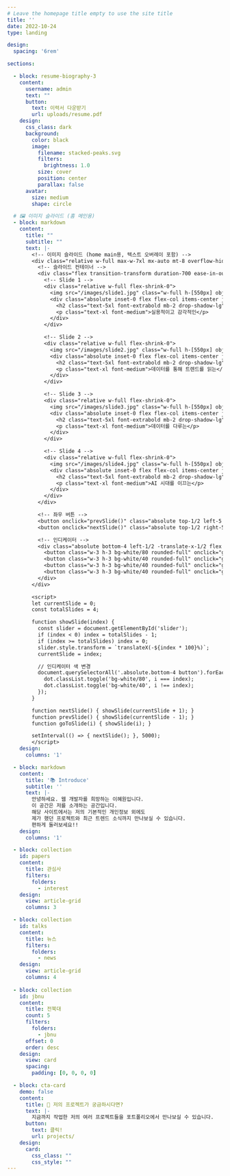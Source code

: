 ```yaml
---
# Leave the homepage title empty to use the site title
title: ''
date: 2022-10-24
type: landing

design:
  spacing: '6rem'

sections:

  - block: resume-biography-3
    content:
      username: admin
      text: ""
      button:
        text: 이력서 다운받기
        url: uploads/resume.pdf
    design:
      css_class: dark
      background:
        color: black
        image:
          filename: stacked-peaks.svg
          filters:
            brightness: 1.0
          size: cover
          position: center
          parallax: false
      avatar:
        size: medium
        shape: circle

  # 🖼️ 이미지 슬라이드 (홈 메인용)
  - block: markdown
    content:
      title: ""
      subtitle: ""
      text: |-
        <!-- 이미지 슬라이드 (home main용, 텍스트 오버레이 포함) -->
        <div class="relative w-full max-w-7xl mx-auto mt-8 overflow-hidden rounded-2xl shadow-xl">
          <!-- 슬라이드 컨테이너 -->
          <div class="flex transition-transform duration-700 ease-in-out" id="slider">
            <!-- Slide 1 -->
            <div class="relative w-full flex-shrink-0">
              <img src="/images/slide1.jpg" class="w-full h-[550px] object-cover opacity-70" alt="Slide 1">
              <div class="absolute inset-0 flex flex-col items-center justify-center text-white text-center">
                <h2 class="text-5xl font-extrabold mb-2 drop-shadow-lg">웹 서비스 설계</h2>
                <p class="text-xl font-medium">실용적이고 감각적인</p>
              </div>
            </div>

            <!-- Slide 2 -->
            <div class="relative w-full flex-shrink-0">
              <img src="/images/slide2.jpg" class="w-full h-[550px] object-cover opacity-70" alt="Slide 2">
              <div class="absolute inset-0 flex flex-col items-center justify-center text-white text-center">
                <h2 class="text-5xl font-extrabold mb-2 drop-shadow-lg">빅데이터</h2>
                <p class="text-xl font-medium">데이터를 통해 트렌드를 읽는</p>
              </div>
            </div>

            <!-- Slide 3 -->
            <div class="relative w-full flex-shrink-0">
              <img src="/images/slide3.jpg" class="w-full h-[550px] object-cover opacity-70" alt="Slide 3">
              <div class="absolute inset-0 flex flex-col items-center justify-center text-white text-center">
                <h2 class="text-5xl font-extrabold mb-2 drop-shadow-lg">데이터베이스</h2>
                <p class="text-xl font-medium">데이터를 다루는</p>
              </div>
            </div>

            <!-- Slide 4 -->
            <div class="relative w-full flex-shrink-0">
              <img src="/images/slide4.jpg" class="w-full h-[550px] object-cover opacity-70" alt="Slide 4">
              <div class="absolute inset-0 flex flex-col items-center justify-center text-white text-center">
                <h2 class="text-5xl font-extrabold mb-2 drop-shadow-lg">AI</h2>
                <p class="text-xl font-medium">AI 시대를 이끄는</p>
              </div>
            </div>
          </div>

          <!-- 좌우 버튼 -->
          <button onclick="prevSlide()" class="absolute top-1/2 left-5 transform -translate-y-1/2 bg-black/40 text-white px-4 py-2 rounded-full hover:bg-black/70 text-2xl">‹</button>
          <button onclick="nextSlide()" class="absolute top-1/2 right-5 transform -translate-y-1/2 bg-black/40 text-white px-4 py-2 rounded-full hover:bg-black/70 text-2xl">›</button>

          <!-- 인디케이터 -->
          <div class="absolute bottom-4 left-1/2 -translate-x-1/2 flex gap-2">
            <button class="w-3 h-3 bg-white/80 rounded-full" onclick="goToSlide(0)"></button>
            <button class="w-3 h-3 bg-white/40 rounded-full" onclick="goToSlide(1)"></button>
            <button class="w-3 h-3 bg-white/40 rounded-full" onclick="goToSlide(2)"></button>
            <button class="w-3 h-3 bg-white/40 rounded-full" onclick="goToSlide(3)"></button>
          </div>
        </div>

        <script>
        let currentSlide = 0;
        const totalSlides = 4;

        function showSlide(index) {
          const slider = document.getElementById('slider');
          if (index < 0) index = totalSlides - 1;
          if (index >= totalSlides) index = 0;
          slider.style.transform = `translateX(-${index * 100}%)`;
          currentSlide = index;

          // 인디케이터 색 변경
          document.querySelectorAll('.absolute.bottom-4 button').forEach((dot, i) => {
            dot.classList.toggle('bg-white/80', i === index);
            dot.classList.toggle('bg-white/40', i !== index);
          });
        }

        function nextSlide() { showSlide(currentSlide + 1); }
        function prevSlide() { showSlide(currentSlide - 1); }
        function goToSlide(i) { showSlide(i); }

        setInterval(() => { nextSlide(); }, 5000);
        </script>
    design:
      columns: '1'

  - block: markdown
    content:
      title: '📚 Introduce'
      subtitle: ''
      text: |-
        안녕하세요. 웹 개발자를 희망하는 이혜원입니다.  
        이 공간은 저를 소개하는 공간입니다.  
        해당 사이트에서는 저의 기본적인 개인정보 외에도  
        제가 했던 프로젝트와 최근 트렌드 소식까지 만나보실 수 있습니다.  
        편하게 둘러보세요!!
    design:
      columns: '1'

  - block: collection
    id: papers
    content:
      title: 관심사
      filters:
        folders:
          - interest
    design:
      view: article-grid 
      columns: 3

  - block: collection
    id: talks
    content:
      title: 뉴스
      filters:
        folders:
          - news     
    design:
      view: article-grid
      columns: 4
          
  - block: collection
    id: jbnu
    content:
      title: 전북대
      count: 5
      filters:
        folders: 
          - jbnu
      offset: 0
      order: desc
    design:
      view: card
      spacing:
        padding: [0, 0, 0, 0]

  - block: cta-card
    demo: false
    content:
      title: 🚀 저의 프로젝트가 궁금하시다면?
      text: |-
        지금까지 작업한 저의 여러 프로젝트들을 포트폴리오에서 만나보실 수 있습니다. 
      button:
        text: 클릭!
        url: projects/
    design:
      card:
        css_class: ""
        css_style: ""
---
```

